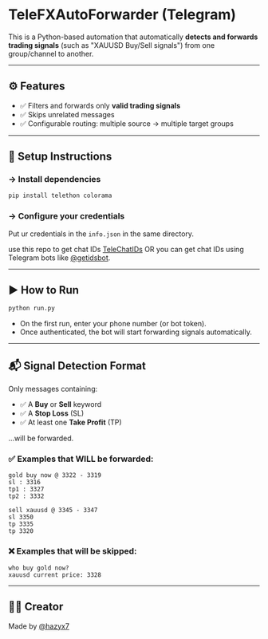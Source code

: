 # TeleFXAutoForwarder (Telegram)

This is a Python-based automation that automatically **detects and forwards trading signals** (such as "XAUUSD Buy/Sell signals") from one group/channel to another.

---

## ⚙️ Features

- ✅ Filters and forwards only **valid trading signals**
- ✅ Skips unrelated messages
- ✅ Configurable routing: multiple source → multiple target groups

---

## 🚀 Setup Instructions

### -> Install dependencies
```bash
pip install telethon colorama
```

### -> Configure your credentials

Put ur credentials in the `info.json` in the same directory.

use this repo to get chat IDs [TeleChatIDs](https://github.com/hazyx7/TeleChatIDs)
OR
you can get chat IDs using Telegram bots like [@getidsbot](https://t.me/getidsbot).

---

## ▶️ How to Run

```bash
python run.py
```

- On the first run, enter your phone number (or bot token).
- Once authenticated, the bot will start forwarding signals automatically.

---

## 📬 Signal Detection Format

Only messages containing:

- ✅ A **Buy** or **Sell** keyword
- ✅ A **Stop Loss** (SL)
- ✅ At least one **Take Profit** (TP)

…will be forwarded.

### ✅ Examples that WILL be forwarded:

```
gold buy now @ 3322 - 3319
sl : 3316
tp1 : 3327
tp2 : 3332
```

```
sell xauusd @ 3345 - 3347
sl 3350
tp 3335
tp 3320
```

### ❌ Examples that will be skipped:

```
who buy gold now?
xauusd current price: 3328
```

---

## 🧑‍💻 Creator

Made by [@hazyx7](https://t.me/hazyx7)
